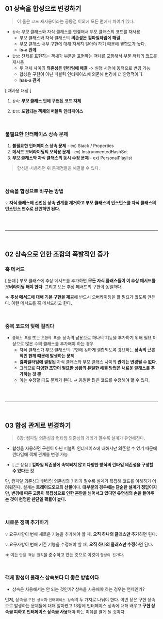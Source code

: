 ## 01 상속을 합성으로 변경하기

> 이 둘은 코드 재사용이라는 공통점 이외에 모든 면에서 차이가 있다.
> 
- `상속`: 부모 클래스와 자식 클래스를 연결해서 부모 클래스의 코드를 재사용
    - 부모 클래스와 자식 클래스의 **의존성은 컴파일타임에 해결**
    - 부모 클래스 내부 구현에 대해 자세히 알아야 하기 때문에 결합도가 높다.
    - **is-a 관계**
- `합성`: 전체를 표현하는 객체가 부분을 표현하는 객체를 포함해서 부분 객체의 코드를 재사용
    - 두 객체 사이의 **의존성은 런타임에 해결** -> 실행 시점에 동적으로 변경 가능
    - 합성은 구현이 아닌 퍼블릭 인터페이스에 의존해 변경에 더 안정적이다.
    - **has-a 관계**
      
[ 재사용 대상 ]

1. `상속`: **부모 클래스 안에 구현된 코드 자체**

2. `합성`: **포함되는 객체의 퍼블릭 인터페이스**

<br>

### 불필요한 인터페이스 상속 문제

1. **불필요한 인터페이스 상속 문제** - ex) Stack / Properties
2. **메서드 오버라이딩의 오작용 문제** - ex) InstrunmentedHashSet
3. **부모 클래스와 자식 클래스의 동시 수정 문제** - ex) PersonalPlaylist

> 합성을 사용하면 위 문제점들을 해결할 수 있다.
> 

<br>

### 상속을 합성으로 바꾸는 방법
💡 **자식 클래스에 선언된 상속 관계를 제거하고 부모 클래스의 인스턴스를 자식 클래스의 인스턴스 변수로 선언하면 된다.**

<br>
<br>

---

<br>

## 02 상속으로 인한 조합의 폭발적인 증가

### 훅 메서드

[ 문제 ] 부모 클래스에 추상 메서드를 추가하면 **모든 자식 클래스들이 이 추상 메서드를 오버라이딩 해야 한다.** 그리고 모든 추상 메서드의 구현이 동일하다.

⇒ **추상 메서드에 대해 기본 구현을 제공**해 반드시 오버라이딩을 할 필요가 없도록 만든다. 이런 메서드를 훅 메서드라고 한다.

<br>

### 중복 코드의 덫에 걸리다

- `클래스 폭발` 또는 `조합의 폭발`: 상속의 남용으로 하나의 기능을 추가하기 위해 필요 이상으로 많은 수의 클래스를 추가해야 하는 경우
    - 자식 클래스가 부모 클래스의 구현에 강하게 결합되도록 강요하는 **상속의 근본적인 한계 때문에 발생하는 문제**
    - **컴파일타임에 결정된** 자식 클래스와 부모 클래스 사이의 **관계는 변경될 수 없다.**
    - 그러므로 **다양한 조합이 필요한 상황의 유일한 해결 방법은 새로운 클래스를 추가하는 것 뿐**
    - 이는 수정할 때도 문제가 된다. → 동일한 많은 코드를 수정해야 할 수 있다.

<br>
<br>

---

<br>

## 03 합성 관계로 변경하기

> 8장: 컴파일 의존성과 런타임 의존성의 거리가 멀수록 설계가 유연해진다.
> 

- 합성을 사용하면 구현이 아닌 퍼블릭 인터페이스에 대해서만 의존할 수 있기 때문에 런타임에 객체 관계를 변경 가능

- [ 큰 장점 ] **컴파일 의존성에 속박되지 않고 다양한 방식의 런타임 의존성을 구성할 수 있다는 것**

단, 컴파일 의존성과 런타임 의존성의 거리가 멀수록 설계가 복잡해 코드를 이해하기 어려워진다. 설계는 **트레이드오프의 산물**이다. **대부분의 경우에는 단순한 설계가 정답이지만, 변경에 따른 고통이 복잡성으로 인한 혼란을 넘어서고 있다면 유연성의 손을 들어주는 것이 현명한 판단일 확률이 높다.**

<br>

### 새로운 정책 추가하기

💡 요구사항이 변해 새로운 기능을 추가해야 할 때, **오직 하나의 클래스만 추가**하면 된다.

💡 요구사항이 변해 기존 기능을 수정해야 할 때, **오직 하나의 클래스만 수정**하면 된다.

⇒ 이는 `단일 책임 원칙`을 준수하고 있는 것으로 이것이 `합성의 진가`다.

<br>

### 객체 합성이 클래스 상속보다 더 좋은 방법이다

- 상속은 사용해서는 안 되는 것인가? 상속을 사용해야 하는 경우는 언제인가?

먼저, 상속을 `구현 상속`과 `인터페이스 상속`의 두 가지로 나눠야 한다. 이번 장은 구현 상속으로 발생하는 문제들에 대해 알아봤고 13장에 인터페이스 상속에 대해 배우고 **구현 상속을 피하고 인터페이스 상속을 사용**해야 하는 이유를 알게 될 것이다.
